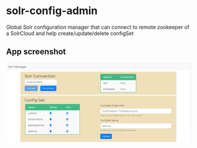 # solr-config-admin
Global Solr configuration manager that can connect to remote zookeeper of a SolrCloud and help create/update/delete configSet

## App screenshot
![Main](screenshot/main.PNG)
